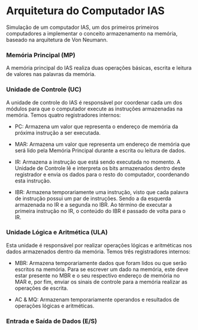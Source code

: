 # Arquitetura do Computador IAS

Simulação de um computador IAS, um dos primeiros primeiros computadores a implementar o conceito armazenamento na memória, baseado na arquitetura de Von Neumann.

### Memória Principal (MP)

A memória principal do IAS realiza duas operações básicas, escrita e leitura de valores nas palavras da memória.

### Unidade de Controle (UC)

A unidade de controle do IAS é responsável por coordenar cada um dos módulos para que o computador execute as instruções armazenadas na memória. Temos quatro registradores internos:

- PC: Armazena um valor que representa o endereço de memória da próxima instrução a ser executada.

- MAR: Armazena um valor que representa um endereço de memória que será lido pela Memória Principal durante a escrita ou leitura de dados.

- IR: Armazena a instrução que está sendo executada no momento. A Unidade de Controle lê e interpreta os bits armazenados dentro deste registrador e envia os dados para o resto do computador, coordenando esta instrução.

- IBR: Armazena temporariamente uma instrução, visto que cada palavra de instrução possui um par de instruções. Sendo a da esquerda armazenada no IR e a segunda no IBR. Ao término de executar a primeira instrução no IR, o conteúdo do IBR é passado de volta para o IR.

### Unidade Lógica e Aritmética (ULA)

Esta unidade é responsável por realizar operações lógicas e aritméticas nos dados armazenados dentro da memória. Temos três registradores internos:

- MBR: Armazena temporariamente dados que foram lidos ou que serão escritos na memória. Para se escrever um dado na memória, este deve estar presente no MBR e o seu respectivo endereço de memória no MAR e, por fim, enviar os sinais de controle para a memória realizar  as operações de escrita.

- AC & MQ: Armazenam temporariamente operandos e resultados de operações lógicas e aritméticas. 

### Entrada e Saída de Dados (E/S)

